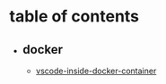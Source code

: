# table of contents

- ## docker
  - [vscode-inside-docker-container](/vscode-inside-docker-container.md)
